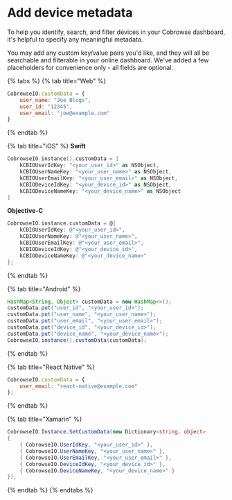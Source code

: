 # Add device metadata

To help you identify, search, and filter devices in your Cobrowse dashboard, it's helpful to specify any meaningful metadata.

You may add any custom key/value pairs you'd like, and they will all be searchable and filterable in your online dashboard. We've added a few placeholders for convenience only - all fields are optional.

{% tabs %}
{% tab title="Web" %}
```javascript
CobrowseIO.customData = {
    user_name: "Joe Blogs",
    user_id: "12345",
    user_email: "joe@example.com"
}
```
{% endtab %}

{% tab title="iOS" %}
**Swift**

```swift
CobrowseIO.instance().customData = [
    kCBIOUserIdKey: "<your_user_id>" as NSObject,
    kCBIOUserNameKey: "<your_user_name>" as NSObject,
    kCBIOUserEmailKey: "<your_user_email>" as NSObject,
    kCBIODeviceIdKey: "<your_device_id>" as NSObject,
    kCBIODeviceNameKey: "<your_device_name>" as NSObject
]
```

**Objective-C**

```objectivec
CobrowseIO.instance.customData = @{
    kCBIOUserIdKey: @"<your_user_id>",
    kCBIOUserNameKey: @"<your_user_name>",
    kCBIOUserEmailKey: @"<your_user_email>",
    kCBIODeviceIdKey: @"<your_device_id>",
    kCBIODeviceNameKey: @"<your_device_name>"
};
```
{% endtab %}

{% tab title="Android" %}
```java
HashMap<String, Object> customData = new HashMap<>();
customData.put("user_id", "<your_user_id>");
customData.put("user_name", "<your_user_name>");
customData.put("user_email", "<your_user_email>");
customData.put("device_id", "<your_device_id>");
customData.put("device_name", "<your_device_name>");
CobrowseIO.instance().customData(customData);
```
{% endtab %}

{% tab title="React Native" %}
```javascript
CobrowseIO.customData = {
    user_email: "react-native@example.com"
};
```
{% endtab %}

{% tab title="Xamarin" %}
```csharp
CobrowseIO.Instance.SetCustomData(new Dictionary<string, object>
{
    { CobrowseIO.UserIdKey, "<your_user_id>" },
    { CobrowseIO.UserNameKey, "<your_user_name>" },
    { CobrowseIO.UserEmailKey, "<your_user_email>" },
    { CobrowseIO.DeviceIdKey, "<your_device_id>" },
    { CobrowseIO.DeviceNameKey, "<your_device_name>" }
});
```
{% endtab %}
{% endtabs %}

